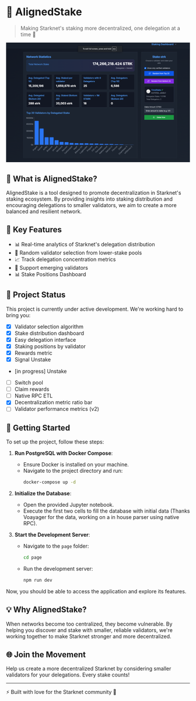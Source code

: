 # 🎯 AlignedStake

> Making Starknet's staking more decentralized, one delegation at a time 🌱

![AlignedStake](img.png)

## 🌟 What is AlignedStake?

AlignedStake is a tool designed to promote decentralization in Starknet's staking ecosystem. By providing insights into staking distribution and encouraging delegations to smaller validators, we aim to create a more balanced and resilient network.

## 🎲 Key Features

- 📊 Real-time analytics of Starknet's delegation distribution
- 🎯 Random validator selection from lower-stake pools
- 📈 Track delegation concentration metrics
- 🤝 Support emerging validators
- 📊 Stake Positions Dashboard


## 🚧 Project Status

This project is currently under active development. We're working hard to bring you:

- [X] Validator selection algorithm
- [X] Stake distribution dashboard
- [X] Easy delegation interface
- [x] Staking positions by validator
- [X] Rewards metric
- [X] Signal Unstake
- [in progress] Unstake
- [ ] Switch pool
- [ ] Claim rewards
- [ ] Native RPC ETL 
- [X] Decentralization metric ratio bar
- [ ] Validator performance metrics (v2)

## 🚀 Getting Started

To set up the project, follow these steps:

1. **Run PostgreSQL with Docker Compose**:
   - Ensure Docker is installed on your machine.
   - Navigate to the project directory and run:
     ```bash
     docker-compose up -d
     ```

2. **Initialize the Database**:
   - Open the provided Jupyter notebook.
   - Execute the first two cells to fill the database with initial data (Thanks Voayager for the data, working on a in house parser using native RPC).

3. **Start the Development Server**:
   - Navigate to the `page` folder:
     ```bash
     cd page
     ```
   - Run the development server:
     ```bash
     npm run dev
     ```

Now, you should be able to access the application and explore its features.

## 💡 Why AlignedStake?

When networks become too centralized, they become vulnerable. By helping you discover and stake with smaller, reliable validators, we're working together to make Starknet stronger and more decentralized.

## 🌐 Join the Movement

Help us create a more decentralized Starknet by considering smaller validators for your delegations. Every stake counts! 

---

⚡ Built with love for the Starknet community 💜 
